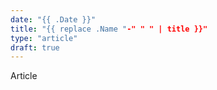 ```yaml
---
date: "{{ .Date }}"
title: "{{ replace .Name "-" " " | title }}"
type: "article"
draft: true
---
```


Article